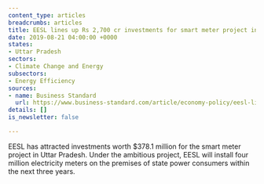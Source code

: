 ```yaml
---
content_type: articles
breadcrumbs: articles
title: EESL lines up Rs 2,700 cr investments for smart meter project in UP
date: 2019-08-21 04:00:00 +0000
states:
- Uttar Pradesh
sectors:
- Climate Change and Energy
subsectors:
- Energy Efficiency
sources:
- name: Business Standard
  url: https://www.business-standard.com/article/economy-policy/eesl-lines-up-rs-2-700-cr-investments-for-smart-meter-project-in-up-119081300755_1.html
details: []
is_newsletter: false

---
```

EESL has attracted investments worth $378.1 million for the smart meter project in Uttar Pradesh. Under the ambitious project, EESL will install four million electricity meters on the premises of state power consumers within the next three years.
